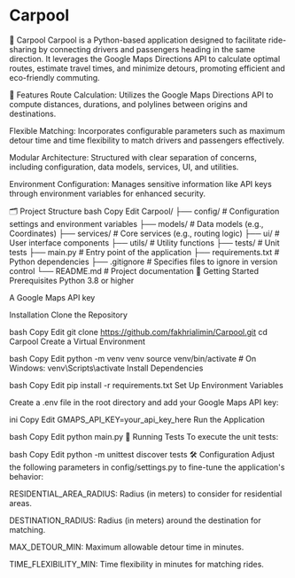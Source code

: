 # Carpool
🚗 Carpool
Carpool is a Python-based application designed to facilitate ride-sharing by connecting drivers and passengers heading in the same direction. It leverages the Google Maps Directions API to calculate optimal routes, estimate travel times, and minimize detours, promoting efficient and eco-friendly commuting.

🧩 Features
Route Calculation: Utilizes the Google Maps Directions API to compute distances, durations, and polylines between origins and destinations.

Flexible Matching: Incorporates configurable parameters such as maximum detour time and time flexibility to match drivers and passengers effectively.

Modular Architecture: Structured with clear separation of concerns, including configuration, data models, services, UI, and utilities.

Environment Configuration: Manages sensitive information like API keys through environment variables for enhanced security.

🗂️ Project Structure
bash
Copy
Edit
Carpool/
├── config/           # Configuration settings and environment variables
├── models/           # Data models (e.g., Coordinates)
├── services/         # Core services (e.g., routing logic)
├── ui/               # User interface components
├── utils/            # Utility functions
├── tests/            # Unit tests
├── main.py           # Entry point of the application
├── requirements.txt  # Python dependencies
├── .gitignore        # Specifies files to ignore in version control
└── README.md         # Project documentation
🚀 Getting Started
Prerequisites
Python 3.8 or higher

A Google Maps API key

Installation
Clone the Repository

bash
Copy
Edit
git clone https://github.com/fakhrialimin/Carpool.git
cd Carpool
Create a Virtual Environment

bash
Copy
Edit
python -m venv venv
source venv/bin/activate  # On Windows: venv\Scripts\activate
Install Dependencies

bash
Copy
Edit
pip install -r requirements.txt
Set Up Environment Variables

Create a .env file in the root directory and add your Google Maps API key:

ini
Copy
Edit
GMAPS_API_KEY=your_api_key_here
Run the Application

bash
Copy
Edit
python main.py
🧪 Running Tests
To execute the unit tests:

bash
Copy
Edit
python -m unittest discover tests
🛠️ Configuration
Adjust the following parameters in config/settings.py to fine-tune the application's behavior:

RESIDENTIAL_AREA_RADIUS: Radius (in meters) to consider for residential areas.

DESTINATION_RADIUS: Radius (in meters) around the destination for matching.

MAX_DETOUR_MIN: Maximum allowable detour time in minutes.

TIME_FLEXIBILITY_MIN: Time flexibility in minutes for matching rides.
